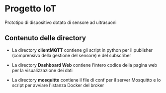 # Progetto IoT

Prototipo di dispositivo dotato di sensore ad ultrasuoni

## Contenuto delle directory

- La directory **clientMQTT** contiene gli script in python per il publisher (comprensivo della gestione del sensore) e del subscriber

- La directory **Dashboard Web** contiene l'intero codice della pagina web per la visualizzazione dei dati

- La directory **mosquitto** contiene il file di conf per il server Mosquitto e lo script per avviare l'istanza Docker del broker

